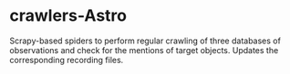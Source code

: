 # crawlers-Astro
Scrapy-based spiders to perform regular crawling of three databases of observations and check for the mentions of target objects. Updates the corresponding recording files.
